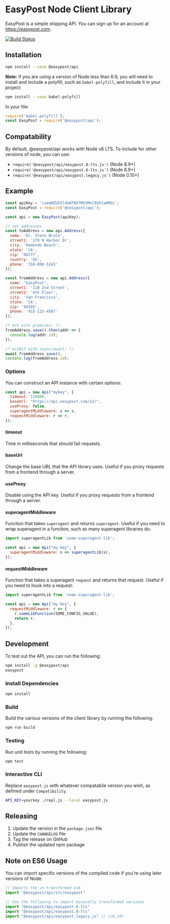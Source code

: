 # EasyPost Node Client Library

EasyPost is a simple shipping API. You can sign up for an account at https://easypost.com.

[![Build Status](https://travis-ci.com/EasyPost/easypost-node.svg?branch=master)](https://travis-ci.com/EasyPost/easypost-node)

## Installation

```bash
npm install --save @easypost/api
```

**Note:** if you are using a version of Node less than 6.9, you will need to install and
include a polyfill, such as `babel-polyfill`, and include it in your project:

```bash
npm install --save babel-polyfill
```

In your file:

```javascript
require('babel-polyfill');
const EasyPost = require('@easypost/api');
```

## Compatability

By default, @easypost/api works with Node v6 LTS. To include for other versions
of node, you can use:

* `require('@easypost/api/easypost.8-lts.js')` (Node 8.9+)
* `require('@easypost/api/easypost.6-lts.js')` (Node 6.9+)
* `require('@easypost/api/easypost.legacy.js')` (Node 0.10+)

## Example

```javascript
const apiKey = 'cueqNZUb3ldeWTNX7MU3Mel8UXtaAMUi';
const EasyPost = require('@easypost/api');

const api = new EasyPost(apiKey);

// set addresses
const toAddress = new api.Address({
  name: 'Dr. Steve Brule',
  street1: '179 N Harbor Dr',
  city: 'Redondo Beach',
  state: 'CA',
  zip: '90277',
  country: 'US',
  phone: '310-808-5243'
});

const fromAddress = new api.Address({
  name: 'EasyPost',
  street1: '118 2nd Street',
  street2: '4th Floor',
  city: 'San Francisco',
  state: 'CA',
  zip: '94105',
  phone: '415-123-4567'
});

/* es5 with promises: */
fromAddress.save().then(addr => {
  console.log(addr.id);
});

/* es2017 with async/await: */
await fromAddress.save();
console.log(fromAddress.id);
```

### Options

You can construct an API instance with certain options:

```javascript
const api = new Api("mykey", {
  timeout: 120000,
  baseUrl: "https://api.easypost.com/v2/",
  useProxy: false,
  superagentMiddleware: s => s,
  requestMiddleware: r => r,
});
```

#### timeout

Time in milliseconds that should fail requests.

#### baseUrl

Change the base URL that the API library uses. Useful if you proxy requests
from a frontend through a server.

#### useProxy

Disable using the API key. Useful if you proxy requests from a frontend through
a server.

#### superagentMiddleware

Function that takes `superagent` and returns `superagent`. Useful if you need
to wrap superagent in a function, such as many superagent libraries do.

```javascript
import superagentLib from 'some-superagent-lib';

const api = new Api("my-key", {
  superagentMiddleware: s => superagentLib(s),
});
```

#### requestMiddleware

Function that takes a superagent `request` and returns that request. Useful if
you need to hook into a request:

```javascript
import superagentLib from 'some-superagent-lib';

const api = new Api("my-key", {
  requestMiddleware: r => {
    r.someLibFunction(SOME_CONFIG_VALUE);
    return r;
  },
});
```

## Development

To test out the API, you can run the following:

```bash
npm install -g @easypost/api
easypost
```

### Install Dependencies

```bash
npm install
```

### Build

Build the various versions of the client library by running the following:

```bash
npm run build
```

### Testing

Run unit tests by running the following:

```bash
npm test
```

### Interactive CLI

Replace `easypost.js` with whatever compatabile version you wish, as defined
under `Compatibility`.

```bash
API_KEY=yourkey ./repl.js --local easypost.js
```

## Releasing

1. Update the version in the `package.json` file
1. Update the `CHANGELOG` file
1. Tag the release on GitHub
1. Publish the updated npm package

## Note on ES6 Usage

You can import specific versions of the compiled code if you're using later
versions of Node. 

```javascript
// Imports the un-transformed es6
import "@easypost/api/src/easypost"

// Use the following to import mininally transformed versions
import "@easypost/api/easypost.6-lts"
import "@easypost/api/easypost.8-lts"
import "@easypost/api/easypost.legacy.js" // (v0.10)
```
